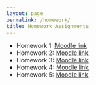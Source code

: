 ```yaml
---
layout: page
permalink: /homework/
title: Homework Assignments
---
```


- Homework 1: [Moodle link](https://umass.moonami.com/mod/assign/view.php?id=1821571)
- Homework 2: [Moodle link]()
- Homework 3: [Moodle link]()
- Homework 4: [Moodle link]()
- Homework 5: [Moodle link]()
